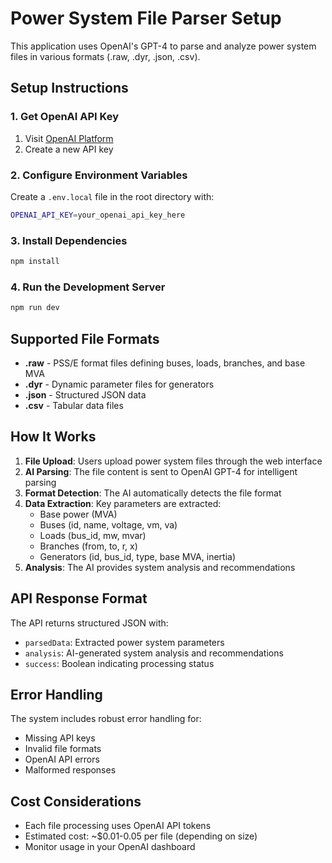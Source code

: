 # Power System File Parser Setup

This application uses OpenAI's GPT-4 to parse and analyze power system files in various formats (.raw, .dyr, .json, .csv).

## Setup Instructions

### 1. Get OpenAI API Key

1. Visit [OpenAI Platform](https://platform.openai.com/api-keys)
2. Create a new API key

### 2. Configure Environment Variables

Create a `.env.local` file in the root directory with:

```bash
OPENAI_API_KEY=your_openai_api_key_here
```

### 3. Install Dependencies

```bash
npm install
```

### 4. Run the Development Server

```bash
npm run dev
```

## Supported File Formats

- **.raw** - PSS/E format files defining buses, loads, branches, and base MVA
- **.dyr** - Dynamic parameter files for generators
- **.json** - Structured JSON data
- **.csv** - Tabular data files

## How It Works

1. **File Upload**: Users upload power system files through the web interface
2. **AI Parsing**: The file content is sent to OpenAI GPT-4 for intelligent parsing
3. **Format Detection**: The AI automatically detects the file format
4. **Data Extraction**: Key parameters are extracted:
   - Base power (MVA)
   - Buses (id, name, voltage, vm, va)
   - Loads (bus_id, mw, mvar)
   - Branches (from, to, r, x)
   - Generators (id, bus_id, type, base MVA, inertia)
5. **Analysis**: The AI provides system analysis and recommendations

## API Response Format

The API returns structured JSON with:

- `parsedData`: Extracted power system parameters
- `analysis`: AI-generated system analysis and recommendations
- `success`: Boolean indicating processing status

## Error Handling

The system includes robust error handling for:

- Missing API keys
- Invalid file formats
- OpenAI API errors
- Malformed responses

## Cost Considerations

- Each file processing uses OpenAI API tokens
- Estimated cost: ~$0.01-0.05 per file (depending on size)
- Monitor usage in your OpenAI dashboard
